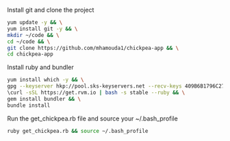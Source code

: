 Install git and clone the project
```bash
yum update -y && \
yum install git -y && \
mkdir ~/code && \
cd ~/code && \
git clone https://github.com/mhamouda1/chickpea-app && \
cd chickpea-app
```

Install ruby and bundler
```bash
yum install which -y && \
gpg --keyserver hkp://pool.sks-keyservers.net --recv-keys 409B6B1796C275462A1703113804BB82D39DC0E3 7D2BAF1CF37B13E2069D6956105BD0E739499BDB && \
\curl -sSL https://get.rvm.io | bash -s stable --ruby && \
gem install bundler && \
bundle install
```

Run the get_chickpea.rb file and source your ~/.bash_profile
```bash
ruby get_chickpea.rb && source ~/.bash_profile
```
